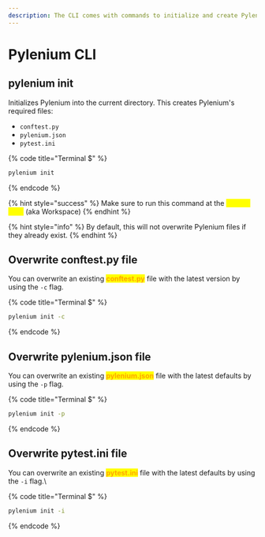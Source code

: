 ```yaml
---
description: The CLI comes with commands to initialize and create Pylenium files, and more.
---
```


# Pylenium CLI

## pylenium init

Initializes Pylenium into the current directory. This creates Pylenium's required files:

* `conftest.py`
* `pylenium.json`
* `pytest.ini`

{% code title="Terminal $" %}
```bash
pylenium init
```
{% endcode %}

{% hint style="success" %}
Make sure to run this command at the <mark style="color:yellow;">**Project Root**</mark> (aka Workspace)
{% endhint %}

{% hint style="info" %}
By default, this will not overwrite Pylenium files if they already exist.
{% endhint %}

## Overwrite conftest.py file

You can overwrite an existing <mark style="color:orange;">**conftest.py**</mark> file with the latest version by using the `-c` flag.

{% code title="Terminal $" %}
```bash
pylenium init -c
```
{% endcode %}

## Overwrite pylenium.json file

You can overwrite an existing <mark style="color:orange;">**pylenium.json**</mark> file with the latest defaults by using the `-p` flag.

{% code title="Terminal $" %}
```bash
pylenium init -p
```
{% endcode %}

## Overwrite pytest.ini file

You can overwrite an existing <mark style="color:orange;">**pytest.ini**</mark> file with the latest defaults by using the `-i` flag.\\

{% code title="Terminal $" %}
```bash
pylenium init -i
```
{% endcode %}
